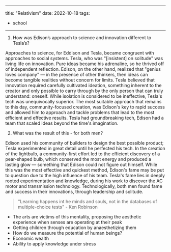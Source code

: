 
---
title: "Relativism"
date: 2022-10-18
tags:
- school
---

1. How was Edison’s approach to science and innovation different to Tesla’s?

Approaches to science, for Eddison and Tesla, became congruent with approaches to social systems. Tesla, who was "[insistent] on solitude" was living life on innovation. Pure ideas became his adrenaline, so he thrived off of independent reflection. Edison, on the other hand, realized that "genius loves company" — in the presence of other thinkers, then ideas can become tangible realities without concern for limits. Tesla believed that innovation required carefully cultivated ideation, something inherent to the creator and only possible to carry through by the only person that can truly understand: oneself. While isolation is considered to be ineffective, Tesla's tech was unequivocally superior. The most suitable approach that remains to this day, community-focused creation, was Edison's key to rapid success and allowed him to approach and tackle problems that lead to the most efficient and effective results. Tesla had groundbreaking tech, Edison had a team that scaled ideas beyond the time's imagination.


2. What was the result of this - for both men?

Edison used his community of builders to design the best possible product; Tesla experimented in great detail until he perfected his tech. In the creation of the lightbulb, a community-first effort led to the efficient discovery of a pear-shaped bulb, which conserved the most energy and produced a lasting glow — something that Edison could not figure out himself. While this was the most effective and quickest method, Edison's fame may be put to question due to the high influence of his team. Tesla's fame lies in deeply rooted experimentation and knowledge, during his work to discover the AC motor and transmission technology. Technologically, both men found fame and success in their innovations, through leadership and solitude.

> "Learning happens int he minds and souls, not in the databases of multiple-choice tests" - Ken Robinson

- The arts are victims of this mentality, proposing the aesthetic experience when senses are operating at their peak
- Getting children through education by anaesthetizing them
- How do we measure the potential of human beings?
- 	Economic wealth
- 	Ability to apply knowledge under stress


